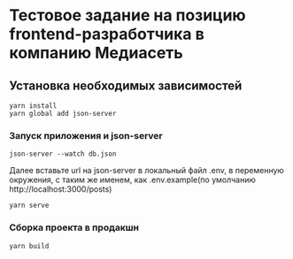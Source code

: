 # Тестовое задание на позицию frontend-разработчика в компанию Медиасеть

## Установка необходимых зависимостей

```
yarn install
yarn global add json-server
```

### Запуск приложения и json-server

```
json-server --watch db.json
```

Далее вставьте url на json-server в локальный файл .env, в переменную окружения,
с таким же именем, как .env.example(по умолчанию http://localhost:3000/posts)

```
yarn serve
```

### Сборка проекта в продакшн

```
yarn build
```
